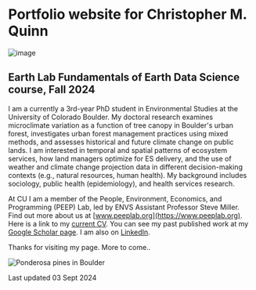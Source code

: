 # Portfolio website for Christopher M. Quinn
![image](https://drive.google.com/file/d/1Sxjml0iY17F0Be-zPunpMYThXTAPZHHE/view?usp=sharing)

## Earth Lab Fundamentals of Earth Data Science course, Fall 2024

I am a currently a 3rd-year PhD student in Environmental Studies at the University of Colorado Boulder. My doctoral research examines microclimate variation as a function of tree canopy in Boulder's urban forest, investigates urban forest management practices using mixed methods, and assesses historical and future climate change on public lands. I am interested in temporal and spatial patterns of ecosystem services, how land managers optimize for ES delivery, and the use of weather and climate change projection data in different decision-making contexts (e.g., natural resources, human health). My background includes sociology, public health (epidemiology), and health services research. 

At CU I am a member of the People, Environment, Economics, and Programming (PEEP) Lab, led by ENVS Assistant Professor Steve Miller. Find out more about us at [www.peeplab.org](https://www.peeplab.org).
Here is a link to my [current CV](https://drive.google.com/file/d/1fRQc1oAe1UGQX836tB3dbWLjDYeP7x3U/view?usp=sharing). 
You can see my past published work at my [Google Scholar page](https://scholar.google.com/citations?user=n7tuBC4AAAAJ&hl=en&authuser=1).
I am also on [LinkedIn](www.linkedin.com/in/christopher-quinn-268b76aa). 

Thanks for visiting my page. More to come.. 

![Ponderosa pines in Boulder](https://github.com/cmq879/cmq879.github.io/assets/124209477/7222af48-b920-4cc3-a768-6aed16ce7ae4)

Last updated 03 Sept 2024
